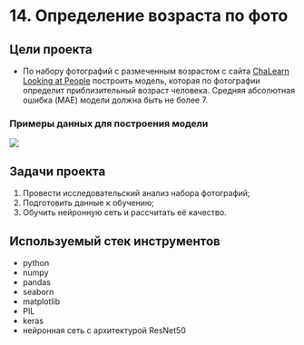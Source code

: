 # 14. Определение возраста по фото

## Цели проекта

- По набору фотографий с размеченным возрастом с сайта [ChaLearn Looking at People](http://chalearnlap.cvc.uab.es/dataset/26/description/) построить модель, которая по фотографии определит приблизительный возраст человека. Средняя абсолютная ошибка (MAE) модели должна быть не более 7.

### Примеры данных для построения модели
![](https://i.ibb.co/KGrQxXs/real-ages.png)

## Задачи проекта

1) Провести исследовательский анализ набора фотографий;
2) Подготовить данные к обучению;  
3) Обучить нейронную сеть и рассчитать её качество.   

## Используемый стек инструментов

- python
- numpy
- pandas
- seaborn
- matplotlib
- PIL
- keras
- нейронная сеть с архитектурой ResNet50
